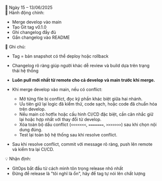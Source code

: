 📅 Ngày 15 – 13/06/2025  
🔹 Hành động chính:
- Merge develop vào main
- Tạo Git tag v0.1.0
- Ghi changelog đầy đủ
- Gắn changelog vào README

🔸 Ghi chú:
- Tag = bản snapshot có thể deploy hoặc rollback
- Changelog rõ ràng giúp người khác dễ review và build dựa trên trạng thái hệ thống

- **Luôn pull mới nhất từ remote cho cả develop và main trước khi merge.**
- Khi merge develop vào main, nếu có conflict:
  - Mở từng file bị conflict, đọc kỹ phần khác biệt giữa hai nhánh.
  - Ưu tiên giữ lại logic đã kiểm thử, code sạch, hoặc code đã chuẩn hóa trên develop.
  - Nếu main có hotfix hoặc cấu hình CI/CD đặc biệt, cần cân nhắc giữ lại hoặc hợp nhất với thay đổi từ develop.
  - Xóa toàn bộ dấu conflict (`<<<<<<<`, `=======`, `>>>>>>>`) sau khi chọn nội dung đúng.
  - Test lại toàn bộ hệ thống sau khi resolve conflict.
- Sau khi resolve conflict, commit với message rõ ràng, push lên remote và kiểm tra lại CI/CD.

💡 Nhận định:
- GitOps bắt đầu từ cách mình tôn trọng release nhỏ nhất
- Đừng để release là "tôi nghĩ là ổn", hãy để tag tự nói lên chất lượng
